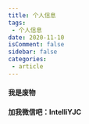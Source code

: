 ```yaml
---
title: 个人信息
tags:
 - 个人信息
date: 2020-11-10
isComment: false
sidebar: false
categories: 
 - article
---
```


#### 我是废物

####  加我微信吧：IntelliYJC